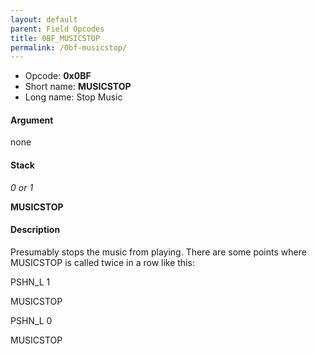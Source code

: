 ```yaml
---
layout: default
parent: Field Opcodes
title: 0BF_MUSICSTOP
permalink: /0bf-musicstop/
---
```


-   Opcode: **0x0BF**
-   Short name: **MUSICSTOP**
-   Long name: Stop Music

#### Argument

none

#### Stack

  
*0 or 1*

**MUSICSTOP**

#### Description

Presumably stops the music from playing. There are some points where MUSICSTOP is called twice in a row like this:

  
PSHN\_L 1

MUSICSTOP

PSHN\_L 0

MUSICSTOP
